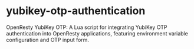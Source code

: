 # yubikey-otp-authentication
 OpenResty YubiKey OTP: A Lua script for integrating YubiKey OTP authentication into OpenResty applications, featuring environment variable configuration and OTP input form.
